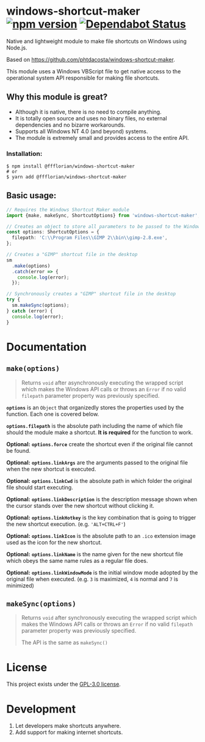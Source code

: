 # windows-shortcut-maker [![npm version](https://img.shields.io/npm/v/@ffflorian/windows-shortcut-maker.svg)](https://www.npmjs.com/package/@ffflorian/windows-shortcut-maker) [![Dependabot Status](https://api.dependabot.com/badges/status?host=github&repo=ffflorian/windows-shortcut-maker)](https://dependabot.com)

Native and lightweight module to make file shortcuts on Windows using Node.js.

Based on https://github.com/phtdacosta/windows-shortcut-maker.

This module uses a Windows VBScript file to get native access to the operational system API responsible for making file shortcuts.

## Why this module is great?

- Although it is native, there is no need to compile anything.
- It is totally open source and uses no binary files, no external dependencies and no bizarre workarounds.
- Supports all Windows NT 4.0 (and beyond) systems.
- The module is extremely small and provides access to the entire API.

### Installation:

```
$ npm install @ffflorian/windows-shortcut-maker
# or
$ yarn add @ffflorian/windows-shortcut-maker
```

## Basic usage:

```ts
// Requires the Windows Shortcut Maker module
import {make, makeSync, ShortcutOptions} from 'windows-shortcut-maker';

// Creates an object to store all parameters to be passed to the Windows API
const options: ShortcutOptions = {
  filepath: 'C:\\Program Files\\GIMP 2\\bin\\gimp-2.8.exe',
};

// Creates a "GIMP" shortcut file in the desktop
sm
  .make(options)
  .catch(error => {
    console.log(error);
  });

// Synchronously creates a "GIMP" shortcut file in the desktop
try {
  sm.makeSync(options);
} catch (error) {
  console.log(error);
}
```

# Documentation

## `make(options)`

> Returns `void` after asynchronously executing the wrapped script which makes the Windows API calls or throws an `Error` if no valid `filepath` parameter property was previously specified.

**`options`** is an `Object` that organizedly stores the properties used by the function. Each one is covered below.

**`options.filepath`** is the absolute path including the name of which file should the module make a shortcut. **It is required** for the function to work.

**Optional:** **`options.force`** create the shortcut even if the original file cannot be found.

**Optional:** **`options.linkArgs`** are the arguments passed to the original file when the new shortcut is executed.

**Optional:** **`options.linkCwd`** is the absolute path in which folder the original file should start executing.

**Optional:** **`options.linkDescription`** is the description message shown when the cursor stands over the new shortcut without clicking it.

**Optional:** **`options.linkHotkey`** is the key combination that is going to trigger the new shortcut execution. (e.g. `'ALT+CTRL+F'`)

**Optional:** **`options.linkIcon`** is the absolute path to an `.ico` extension image used as the icon for the new shortcut.

**Optional:** **`options.linkName`** is the name given for the new shortcut file which obeys the same name rules as a regular file does.

**Optional:** **`options.linkWindowMode`** is the initial window mode adopted by the original file when executed. (e.g. `3` is maximized, `4` is normal and `7` is minimized)

## `makeSync(options)`

> Returns `void` after synchronously executing the wrapped script which makes the Windows API calls or throws an `Error` if no valid `filepath` parameter property was previously specified.
>
> The API is the same as `makeSync()`

# License

This project exists under the [GPL-3.0 license](LICENSE).

# Development

1. Let developers make shortcuts anywhere.
2. Add support for making internet shortcuts.
